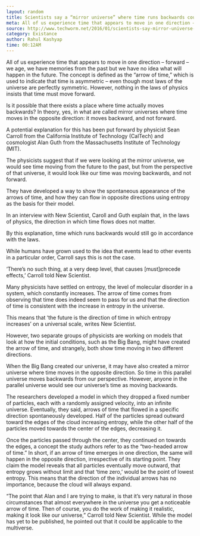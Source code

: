 ```yaml
---
layout: random
title: Scientists say a “mirror universe” where time runs backwards could actually exist
meta: All of us experience time that appears to move in one direction – forward – we age, we have memories from the past but we have no idea what will happen in the future. The concept is defined as the “arrow of time,” which is used to indicate that time is...
source: http://www.techworm.net/2016/01/scientists-say-mirror-universe-time-runs-backwards-actually-exist.html
category: Existance
author: Rahul Kashyap
time: 00:12AM
---
```


All of us experience time that appears to move in one direction – forward – we age, we have memories from the past but we have no idea what will happen in the future. The concept is defined as the “arrow of time,” which is used to indicate that time is asymmetric – even though most laws of the universe are perfectly symmetric. However, nothing in the laws of physics insists that time must move forward.

Is it possible that there exists a place where time actually moves backwards? In theory, yes, in what are called mirror universes where time moves in the opposite direction: it moves backward, and not forward.

A potential explanation for this has been put forward by physicist Sean Carroll from the California Institute of Technology (CalTech) and cosmologist Alan Guth from the Massachusetts Institute of Technology (MIT).

The physicists suggest that if we were looking at the mirror universe, we would see time moving from the future to the past, but from the perspective of that universe, it would look like our time was moving backwards, and not forward.

They have developed a way to show the spontaneous appearance of the arrows of time, and how they can flow in opposite directions using entropy as the basis for their model.

In an interview with New Scientist, Caroll and Guth explain that, in the laws of physics, the direction in which time flows does not matter.

By this explanation, time which runs backwards would still go in accordance with the laws.

While humans have grown used to the idea that events lead to other events in a particular order, Carroll says this is not the case.

‘There’s no such thing, at a very deep level, that causes [must]precede effects,’ Carroll told New Scientist.

Many physicists have settled on entropy, the level of molecular disorder in a system, which constantly increases. The arrow of time comes from observing that time does indeed seem to pass for us and that the direction of time is consistent with the increase in entropy in the universe.

This means that ‘the future is the direction of time in which entropy increases’ on a universal scale, writes New Scientist.

However, two separate groups of physicists are working on models that look at how the initial conditions, such as the Big Bang, might have created the arrow of time, and strangely, both show time moving in two different directions.

When the Big Bang created our universe, it may have also created a mirror universe where time moves in the opposite direction. So time in this parallel universe moves backwards from our perspective. However, anyone in the parallel universe would see our universe’s time as moving backwards.

The researchers developed a model in which they dropped a fixed number of particles, each with a randomly assigned velocity, into an infinite universe. Eventually, they said, arrows of time that flowed in a specific direction spontaneously developed. Half of the particles spread outward toward the edges of the cloud increasing entropy, while the other half of the particles moved towards the center of the edges, decreasing it.

Once the particles passed through the center, they continued on towards the edges, a concept the study authors refer to as the “two-headed arrow of time.” In short, if an arrow of time emerges in one direction, the same will happen in the opposite direction, irrespective of its starting point. They claim the model reveals that all particles eventually move outward, that entropy grows without limit and that ‘time zero,’ would be the point of lowest entropy. This means that the direction of the individual arrows has no importance, because the cloud will always expand.

“The point that Alan and I are trying to make, is that it’s very natural in those circumstances that almost everywhere in the universe you get a noticeable arrow of time. Then of course, you do the work of making it realistic, making it look like our universe,” Carroll told New Scientist. While the model has yet to be published, he pointed out that it could be applicable to the multiverse.
